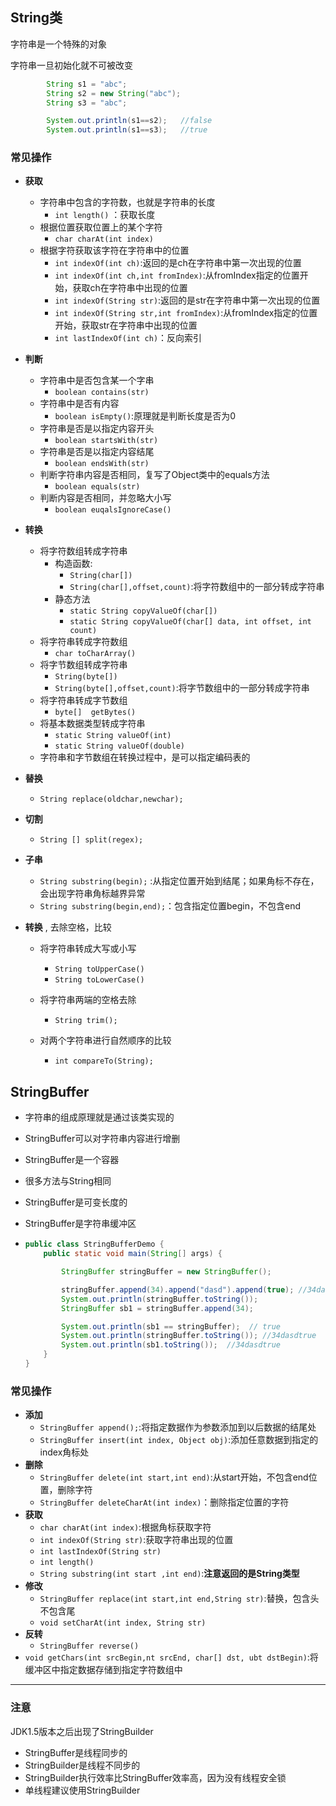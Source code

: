 ## String类

字符串是一个特殊的对象

字符串一旦初始化就不可被改变

```java
	    String s1 = "abc";
        String s2 = new String("abc");
        String s3 = "abc";

        System.out.println(s1==s2);   //false
        System.out.println(s1==s3);	  //true
```

### 常见操作

+ **获取**
  - 字符串中包含的字符数，也就是字符串的长度
    - `int length()` ：获取长度
  - 根据位置获取位置上的某个字符
    - `char charAt(int index)`
  - 根据字符获取该字符在字符串中的位置
    - `int indexOf(int ch)`:返回的是ch在字符串中第一次出现的位置
    - `int indexOf(int ch,int fromIndex)`:从fromIndex指定的位置开始，获取ch在字符串中出现的位置
    - `int indexOf(String str)`:返回的是str在字符串中第一次出现的位置
    - `int indexOf(String str,int fromIndex)`:从fromIndex指定的位置开始，获取str在字符串中出现的位置
    - `int lastIndexOf(int ch)`：反向索引

+ **判断**
  - 字符串中是否包含某一个字串
    - `boolean contains(str)`
  - 字符串中是否有内容
    - `boolean isEmpty()`:原理就是判断长度是否为0
  - 字符串是否是以指定内容开头
    - `boolean startsWith(str)`
  - 字符串是否是以指定内容结尾
    - `boolean endsWith(str)`
  - 判断字符串内容是否相同，复写了Object类中的equals方法
    - `boolean equals(str)`
  - 判断内容是否相同，并忽略大小写
    - `boolean euqalsIgnoreCase()`

+ **转换**
  - 将字符数组转成字符串
    - 构造函数:
      - `String(char[])`
      - `String(char[],offset,count)`:将字符数组中的一部分转成字符串
    - 静态方法
      - `static String copyValueOf(char[])`
      - `static String copyValueOf(char[] data, int offset, int count)`
  - 将字符串转成字符数组
    - `char toCharArray()`
  - 将字节数组转成字符串
    - `String(byte[])`
    - `String(byte[],offset,count)`:将字节数组中的一部分转成字符串
  - 将字符串转成字节数组
    - `byte[]  getBytes()`
  - 将基本数据类型转成字符串
    - `static String valueOf(int)`
    - `static String valueOf(double)`
  - 字符串和字节数组在转换过程中，是可以指定编码表的

+ **替换**

  - `String replace(oldchar,newchar);`

+ **切割**

  - `String [] split(regex);`

+ **子串**

  - `String substring(begin);` :从指定位置开始到结尾；如果角标不存在，会出现字符串角标越界异常
  - `String substring(begin,end);`：包含指定位置begin，不包含end

+ **转换** , 去除空格，比较

  - 将字符串转成大写或小写
    - `String toUpperCase()`
    - `String toLowerCase()`

  - 将字符串两端的空格去除
    - `String trim();`
  - 对两个字符串进行自然顺序的比较
    - `int compareTo(String);`

## StringBuffer

+ 字符串的组成原理就是通过该类实现的

+ StringBuffer可以对字符串内容进行增删

+ StringBuffer是一个容器

+ 很多方法与String相同

+ StringBuffer是可变长度的

+ StringBuffer是字符串缓冲区

+ ```java
  public class StringBufferDemo {
      public static void main(String[] args) {
  
          StringBuffer stringBuffer = new StringBuffer();
  
          stringBuffer.append(34).append("dasd").append(true); //34dasdtrue
          System.out.println(stringBuffer.toString());
          StringBuffer sb1 = stringBuffer.append(34);
  
          System.out.println(sb1 == stringBuffer);  // true
          System.out.println(stringBuffer.toString()); //34dasdtrue
          System.out.println(sb1.toString());  //34dasdtrue
      }
  }
  ```

### 常见操作

+ **添加**
  - `StringBuffer append();`:将指定数据作为参数添加到以后数据的结尾处
  - `StringBuffer insert(int index, Object obj)`:添加任意数据到指定的index角标处
+ **删除**
  - `StringBuffer delete(int start,int end)`:从start开始，不包含end位置，删除字符
  - `StringBuffer deleteCharAt(int index)`：删除指定位置的字符
+ **获取**
  - `char charAt(int index)`:根据角标获取字符
  - `int indexOf(String str)`:获取字符串出现的位置
  - `int lastIndexOf(String str)`
  - `int length()`
  - `String substring(int start ,int end)`:**注意返回的是String类型**
+ **修改**
  - `StringBuffer replace(int start,int end,String str)`:替换，包含头不包含尾
  - `void setCharAt(int index, String str)`
+ **反转**
  - `StringBuffer reverse() `
+ `void getChars(int srcBegin,nt srcEnd, char[] dst, ubt dstBegin)`:将缓冲区中指定数据存储到指定字符数组中

---

### 注意

JDK1.5版本之后出现了StringBuilder

+ StringBuffer是线程同步的
+ StringBuilder是线程不同步的
+ StringBuilder执行效率比StringBuffer效率高，因为没有线程安全锁
+ 单线程建议使用StringBuilder